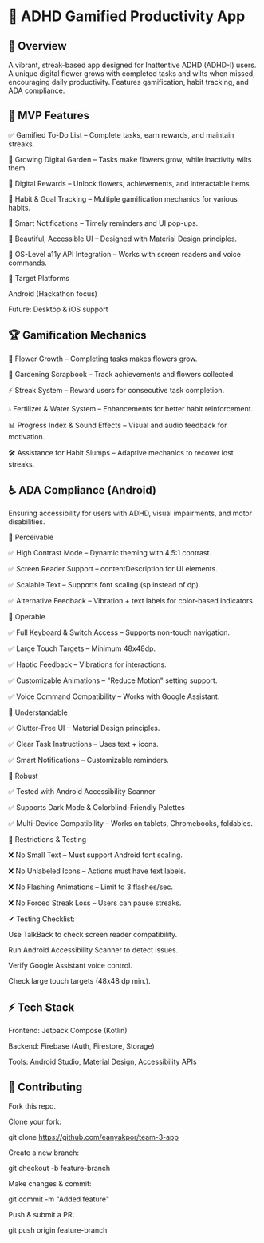 # 🌱 ADHD Gamified Productivity App

## 🚀 Overview

A vibrant, streak-based app designed for Inattentive ADHD (ADHD-I) users. A unique digital flower grows with completed tasks and wilts when missed, encouraging daily productivity. Features gamification, habit tracking, and ADA compliance.

## 🎯 MVP Features

✅ Gamified To-Do List – Complete tasks, earn rewards, and maintain streaks.

🌿 Growing Digital Garden – Tasks make flowers grow, while inactivity wilts them.

🎁 Digital Rewards – Unlock flowers, achievements, and interactable items.

📅 Habit & Goal Tracking – Multiple gamification mechanics for various habits.

🔔 Smart Notifications – Timely reminders and UI pop-ups.

🎨 Beautiful, Accessible UI – Designed with Material Design principles.

🔄 OS-Level a11y API Integration – Works with screen readers and voice commands.

📱 Target Platforms

Android (Hackathon focus)

Future: Desktop & iOS support

## 🏆 Gamification Mechanics

🌱 Flower Growth – Completing tasks makes flowers grow.

📖 Gardening Scrapbook – Track achievements and flowers collected.

⚡ Streak System – Reward users for consecutive task completion.

💧 Fertilizer & Water System – Enhancements for better habit reinforcement.

📊 Progress Index & Sound Effects – Visual and audio feedback for motivation.

🛠 Assistance for Habit Slumps – Adaptive mechanics to recover lost streaks.

## ♿ ADA Compliance (Android)

Ensuring accessibility for users with ADHD, visual impairments, and motor disabilities.

🔹 Perceivable

✅ High Contrast Mode – Dynamic theming with 4.5:1 contrast.

✅ Screen Reader Support – contentDescription for UI elements.

✅ Scalable Text – Supports font scaling (sp instead of dp).

✅ Alternative Feedback – Vibration + text labels for color-based indicators.

🔹 Operable

✅ Full Keyboard & Switch Access – Supports non-touch navigation.

✅ Large Touch Targets – Minimum 48x48dp.

✅ Haptic Feedback – Vibrations for interactions.

✅ Customizable Animations – "Reduce Motion" setting support.

✅ Voice Command Compatibility – Works with Google Assistant.

🔹 Understandable

✅ Clutter-Free UI – Material Design principles.

✅ Clear Task Instructions – Uses text + icons.

✅ Smart Notifications – Customizable reminders.

🔹 Robust

✅ Tested with Android Accessibility Scanner

✅ Supports Dark Mode & Colorblind-Friendly Palettes

✅ Multi-Device Compatibility – Works on tablets, Chromebooks, foldables.

🚨 Restrictions & Testing

❌ No Small Text – Must support Android font scaling.

❌ No Unlabeled Icons – Actions must have text labels.

❌ No Flashing Animations – Limit to 3 flashes/sec.

❌ No Forced Streak Loss – Users can pause streaks.

✔ Testing Checklist:

Use TalkBack to check screen reader compatibility.

Run Android Accessibility Scanner to detect issues.

Verify Google Assistant voice control.

Check large touch targets (48x48 dp min.).

## ⚡ Tech Stack

Frontend: Jetpack Compose (Kotlin)

Backend: Firebase (Auth, Firestore, Storage)

Tools: Android Studio, Material Design, Accessibility APIs

## 🤝 Contributing

Fork this repo.

Clone your fork:

git clone https://github.com/eanyakpor/team-3-app

Create a new branch:

git checkout -b feature-branch

Make changes & commit:

git commit -m "Added feature"

Push & submit a PR:

git push origin feature-branch

